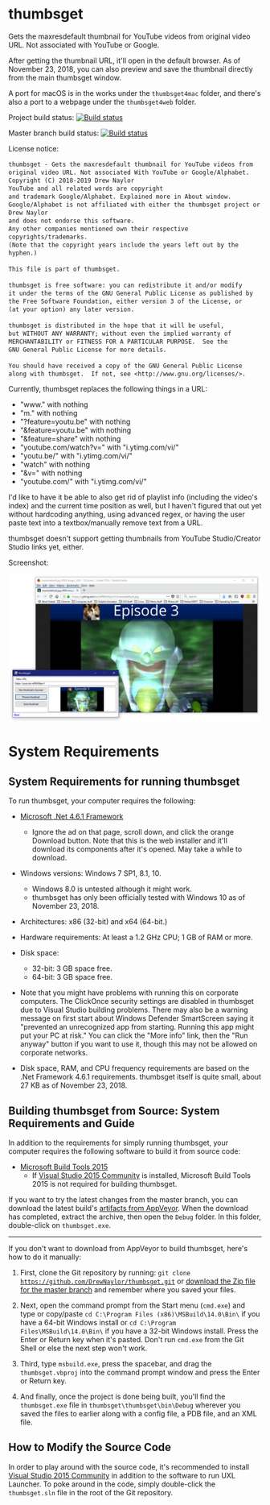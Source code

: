 # thumbsget
Gets the maxresdefault thumbnail for YouTube videos from original video URL. Not associated with YouTube or Google.

After getting the thumbnail URL, it'll open in the default browser. As of November 23, 2018, you can also preview and save the thumbnail directly from the main thumbsget window.

A port for macOS is in the works under the `thumbsget4mac` folder, and there's also a port to a webpage under the `thumbsget4web` folder.

Project build status: [![Build status](https://ci.appveyor.com/api/projects/status/7ojww314fwhcyyhd?svg=true)](https://ci.appveyor.com/project/DrewNaylor/thumbsget)

Master branch build status: [![Build status](https://ci.appveyor.com/api/projects/status/7ojww314fwhcyyhd/branch/master?svg=true)](https://ci.appveyor.com/project/DrewNaylor/thumbsget/branch/master)

License notice:
```
thumbsget - Gets the maxresdefault thumbnail for YouTube videos from
original video URL. Not associated With YouTube or Google/Alphabet.
Copyright (C) 2018-2019 Drew Naylor
YouTube and all related words are copyright
and trademark Google/Alphabet. Explained more in About window.
Google/Alphabet is not affiliated with either the thumbsget project or Drew Naylor
and does not endorse this software.
Any other companies mentioned own their respective copyrights/trademarks.
(Note that the copyright years include the years left out by the hyphen.)

This file is part of thumbsget.

thumbsget is free software: you can redistribute it and/or modify
it under the terms of the GNU General Public License as published by
the Free Software Foundation, either version 3 of the License, or
(at your option) any later version.

thumbsget is distributed in the hope that it will be useful,
but WITHOUT ANY WARRANTY; without even the implied warranty of
MERCHANTABILITY or FITNESS FOR A PARTICULAR PURPOSE.  See the
GNU General Public License for more details.

You should have received a copy of the GNU General Public License
along with thumbsget.  If not, see <http://www.gnu.org/licenses/>.
```

Currently, thumbsget replaces the following things in a URL:
- "www." with nothing
- "m." with nothing
- "?feature=youtu.be" with nothing
- "&feature=youtu.be" with nothing
- "&feature=share" with nothing
- "youtube.com/watch?v=" with "i.ytimg.com/vi/"
- "youtu.be/" with "i.ytimg.com/vi/"
- "watch" with nothing
- "&v=" with nothing
- "youtube.com/" with "i.ytimg.com/vi/"

I'd like to have it be able to also get rid of playlist info (including the video's index) and the current time position as well, but I haven't figured that out yet without hardcoding anything, using advanced regex, or having the user paste text into a textbox/manually remove text from a URL.

thumbsget doesn't support getting thumbnails from YouTube Studio/Creator Studio links yet, either.

Screenshot:

![](/docs/images/thumbsget-with-thumbnail-in-firefox-and-preview.png?raw=true)

# System Requirements

## System Requirements for running thumbsget

To run thumbsget, your computer requires the following:

- [Microsoft .Net 4.6.1 Framework](https://www.microsoft.com/en-us/download/details.aspx?id=49981)

  - Ignore the ad on that page, scroll down, and click the orange Download button. Note that this is the web installer and it'll download its components after it's opened. May take a while to download.

- Windows versions: Windows 7 SP1, 8.1, 10.
  - Windows 8.0 is untested although it might work.
  - thumbsget has only been officially tested with Windows 10 as of November 23, 2018.

- Architectures: x86 (32-bit) and x64 (64-bit.)

- Hardware requirements: At least a 1.2 GHz CPU; 1 GB of RAM or more.

- Disk space:

  - 32-bit: 3 GB space free.
  - 64-bit: 3 GB space free.

- Note that you might have problems with running this on corporate computers. The ClickOnce security settings are disabled in thumbsget due to Visual Studio building problems. There may also be a warning message on first start about Windows Defender SmartScreen saying it "prevented an unrecognized app from starting. Running this app might put your PC at risk." You can click the "More info" link, then the "Run anyway" button if you want to use it, though this may not be allowed on corporate networks.

- Disk space, RAM, and CPU frequency requirements are based on the .Net Framework 4.6.1 requirements. thumbsget itself is quite small, about 27 KB as of November 23, 2018.

## Building thumbsget from Source: System Requirements and Guide

In addition to the requirements for simply running thumbsget, your computer requires the following software to build it from source code:

- [Microsoft Build Tools 2015](https://www.microsoft.com/en-us/download/details.aspx?id=48159)
  - If [Visual Studio 2015 Community](https://www.visualstudio.com/vs/older-downloads/) is installed, Microsoft Build Tools 2015 is not required for building thumbsget.

If you want to try the latest changes from the master branch, you can download the latest build's [artifacts from AppVeyor](https://ci.appveyor.com/project/DrewNaylor/thumbsget/branch/master/artifacts). When the download has completed, extract the archive, then open the `Debug` folder. In this folder, double-click on `thumbsget.exe`.

***

If you don't want to download from AppVeyor to build thumbsget, here's how to do it manually:

1. First, clone the Git repository by running: <code>git clone https://github.com/DrewNaylor/thumbsget.git</code> or [download the Zip file for the master branch](https://github.com/DrewNaylor/thumbsget/archive/master.zip) and remember where you saved your files.

2. Next, open the command prompt from the Start menu (`cmd.exe`) and type or copy/paste `cd C:\Program Files (x86)\MSBuild\14.0\Bin\` if you have a 64-bit Windows install or `cd C:\Program Files\MSBuild\14.0\Bin\` if you have a 32-bit Windows install. Press the Enter or Return key when it's pasted. Don't run `cmd.exe` from the Git Shell or else the next step won't work.

3. Third, type `msbuild.exe`, press the spacebar, and drag the `thumbsget.vbproj` into the command prompt window and press the Enter or Return key.

4. And finally, once the project is done being built, you'll find the `thumbsget.exe` file in `thumbsget\thumbsget\bin\Debug` wherever you saved the files to earlier along with a config file, a PDB file, and an XML file.

## How to Modify the Source Code

In order to play around with the source code, it's recommended to install [Visual Studio 2015 Community](https://www.visualstudio.com/vs/older-downloads/) in addition to the software to run UXL Launcher. To poke around in the code, simply double-click the `thumbsget.sln` file in the root of the Git repository.
